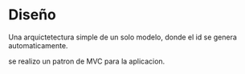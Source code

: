 # Diseño

Una arquictetectura simple de un solo modelo, donde el id se genera automaticamente.

se realizo un patron de MVC para la aplicacion.
